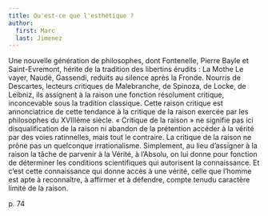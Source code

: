 ```yaml
---
title: Qu'est-ce que l'esthétique ?
author:
  first: Marc
  last: Jimenez
---
```


Une nouvelle génération de philosophes, dont Fontenelle, Pierre Bayle et Saint-Evremont, hérite de la tradition des libertins érudits : La Mothe Le vayer, Naudé, Gassendi, reduits au silence après la Fronde. Nourris de Descartes, lecteurs critiques de Malebranche, de Spinoza, de Locke, de Leibniz, ils assignent à la raison une fonction résolument critique, inconcevable sous la tradition classique. Cette raison critique est annonciatrice de cette tendance à la critique de la raison exercée par les philosophes du XVIIIème siècle. « Critique de la raison » ne signifie pas ici disqualification de la raison ni abandon de la prétention accéder à la vérité par des voies ratinnelles, mais tout le contraire. La critique de la raison ne prône pas un quelconque irrationalisme. Simplement, au lieu d’assigner à la raison la tâche de parvenir à la Vérité, à l’Absolu, on lui donne pour fonction de déterminer les conditions scientifiques qui autorisent la connaissance. Et c’est cette connaissance qui donne accès à une vérité, celle que l’homme est apte à reconnaître, à affirmer et à défendre, compte tenudu caractère limité de la raison.

p. 74
